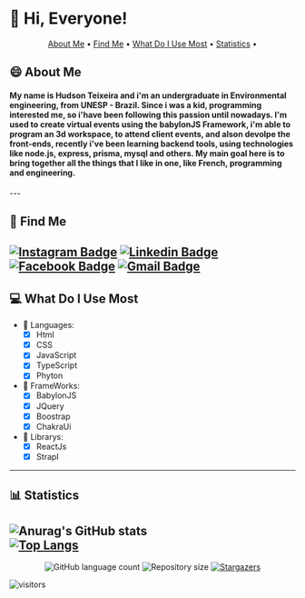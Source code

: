 <h1>👋 Hi, Everyone!</h1>
<p align="center">
 <a href="#-about-me">About Me</a> •
 <a href="#-find-me">Find Me</a> •
 <a href="#-what-do-i-use-most">What Do I Use Most</a> •
 <a href="#-statistics">Statistics</a> •
</p>

## 😄 About Me
<h4>My name is Hudson Teixeira and i'm an undergraduate in Environmental engineering, from UNESP - Brazil. Since i was a kid, programming interested me, so i'have been following this passion until nowadays. I'm used to create virtual events using the babylonJS Framework, i'm able to program an 3d workspace, to attend client events, and alson devolpe the front-ends, recently i've been learning backend tools, using technologies like node.js, express, prisma, mysql and others. My main goal here is to bring together all the things that I like in one, like French, programming and engineering.</h4>
---

## 📲 Find Me
[![Instagram Badge](https://img.shields.io/badge/-@hudson_teixeira_-E4405F?style=for-the-badge&logo=instagram&logoColor=white&link=https://www.instagram.com/hudson_teixeira_/)](https://www.instagram.com/hudson_teixeira_/) 
[![Linkedin Badge](https://img.shields.io/badge/-LinkedIn-0077B5?style=for-the-badge&logo=linkedin&logoColor=white&link=https://www.linkedin.com/in/hudson-thadeu-teixeira/)](
https://www.linkedin.com/in/hudson-thadeu-teixeira/) 
[![Facebook Badge](https://img.shields.io/badge/Facebook-1877F2?style=for-the-badge&logo=facebook&logoColor=white&link=https://www.facebook.com/hudson.friend.56/)](https://www.facebook.com/hudson.friend.56/)
[![Gmail Badge](https://img.shields.io/badge/-hudson.thadeu.teixeira@gmail.com-D14836?style=for-the-badge&logo=gmail&logoColor=white&link=mailto:hudson.thadeu.teixeira@gmail.com)](mailto:hudson.thadeu.teixeira@gmail.com)
---

## 💻 What Do I Use Most

- 📕 Languages:
  - [x] Html
  - [x] CSS
  - [x] JavaScript
  - [x] TypeScript
  - [x] Phyton
  
- 📙 FrameWorks:
  - [x] BabylonJS
  - [x] JQuery
  - [x] Boostrap
  - [x] ChakraUi
  
- 📘 Librarys:
  - [x] ReactJs
  - [x] StrapI
---

## 📊 Statistics
![Anurag's GitHub stats](https://github-readme-stats.vercel.app/api?username=hudsontteixeira&show_icons=true&theme=radical)
<br/>
[![Top Langs](https://github-readme-stats.vercel.app/api/top-langs/?username=hudsontteixeira&layout=compact)](https://github.com/anuraghazra/github-readme-stats)
---
<p align="center">
  <img alt="GitHub language count" src="https://img.shields.io/github/languages/count/hudsontteixeira/hudsontteixeira?color=%2304D361">

  <img alt="Repository size" src="https://img.shields.io/github/repo-size/hudsontteixeira/hudsontteixeira ">
    
  <a href="https://github.com/hudsontteixeira/hudsontteixeira/stargazers">
    <img alt="Stargazers" src="https://img.shields.io/github/stars/hudsontteixeira/hudsontteixeira?style=social">
  </a>

![visitors](https://visitor-badge.glitch.me/badge?page_id=hudsontteixeira)

 
</p>
